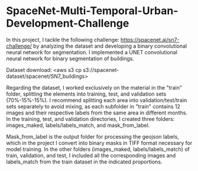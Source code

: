 # SpaceNet-Multi-Temporal-Urban-Development-Challenge
In this project, I tackle the following challenge: https://spacenet.ai/sn7-challenge/ by analyzing the dataset and developing a binary convolutional neural network for segmentation.
I implemented a UNET convolutional neural network for binary segmentation of buildings.

Dataset download:
<aws s3 cp s3://spacenet-dataset/spacenet/SN7_buildings>

Regarding the dataset, I worked exclusively on the material in the "train" folder, splitting the elements into training, test, and validation sets (70%-15%-15%). I recommend splitting each area into validation/test/train sets separately to avoid mixing, as each subfolder in "train" contains 12 images and their respective labels from the same area in different months. In the training, test, and validation directories, I created three folders: images_maked, labels/labels_match, and mask_from_label.

Mask_from_label is the output folder for processing the geojson labels, which in the project I convert into binary masks in TIFF format necessary for model training. In the other folders (images_maked, labels/labels_match) of train, validation, and test, I included all the corresponding images and labels_match from the train dataset in the indicated proportions.
